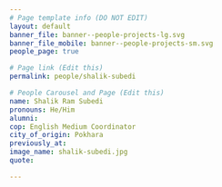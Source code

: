 ```yaml
---
# Page template info (DO NOT EDIT)
layout: default
banner_file: banner--people-projects-lg.svg
banner_file_mobile: banner--people-projects-sm.svg
people_page: true

# Page link (Edit this)
permalink: people/shalik-subedi

# People Carousel and Page (Edit this)
name: Shalik Ram Subedi
pronouns: He/Him
alumni: 
cop: English Medium Coordinator
city_of_origin: Pokhara
previously_at: 
image_name: shalik-subedi.jpg
quote: 

---
```

